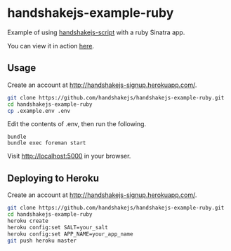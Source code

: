 # handshakejs-example-ruby 

Example of using [handshakejs-script](https://github.com/handshakejs/handshakejs-script) with a ruby Sinatra app.

You can view it in action [here](http://handshake-example-ruby.herokuapp.com/).

## Usage

Create an account at <http://handshakejs-signup.herokuapp.com/>.

```bash
git clone https://github.com/handshakejs/handshakejs-example-ruby.git
cd handshakejs-example-ruby
cp .example.env .env
```

Edit the contents of .env, then run the following.

```
bundle
bundle exec foreman start
```

Visit [http://localhost:5000](http://localhost:5000) in your browser.

## Deploying to Heroku

Create an account at <http://handshakejs-signup.herokuapp.com/>.

```bash
git clone https://github.com/handshakejs/handshakejs-example-ruby.git
cd handshakejs-example-ruby
heroku create
heroku config:set SALT=your_salt
heroku config:set APP_NAME=your_app_name
git push heroku master
```
